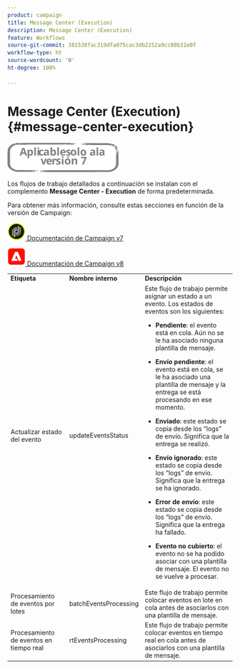 ```yaml
---
product: campaign
title: Message Center (Execution)
description: Message Center (Execution)
feature: Workflows
source-git-commit: 381538fac319dfa075cac3db2252a9cc80b31e0f
workflow-type: ht
source-wordcount: '0'
ht-degree: 100%

---
```



# Message Center (Execution){#message-center-execution}

![](../../assets/v7-only.svg)

Los flujos de trabajo detallados a continuación se instalan con el complemento **Message Center - Execution** de forma predeterminada.

Para obtener más información, consulte estas secciones en función de la versión de Campaign:

![](assets/do-not-localize/v7.jpeg)[  Documentación de Campaign v7](../../message-center/using/about-transactional-messaging.md)

![](assets/do-not-localize/v8.png)[  Documentación de Campaign v8](https://experienceleague.adobe.com/docs/campaign/campaign-v8/send/transactional.html?lang=es)

<table> 
 <tbody> 
  <tr> 
   <td> <strong>Etiqueta</strong><br /> </td> 
   <td> <strong>Nombre interno</strong><br /> </td> 
   <td> <strong>Descripción</strong><br /> </td> 
  </tr> 
  <tr> 
   <td> <span class="uicontrol">Actualizar estado del evento</span> <br /> </td> 
   <td> <span class="uicontrol">updateEventsStatus</span> <br /> </td> 
   <td> Este flujo de trabajo permite asignar un estado a un evento. Los estados de eventos son los siguientes:<br /> 
    <ul> 
     <li> <p><strong>Pendiente</strong>: el evento está en cola. Aún no se le ha asociado ninguna plantilla de mensaje.</p> </li> 
     <li> <p><strong>Envío pendiente</strong>: el evento está en cola, se le ha asociado una plantilla de mensaje y la entrega se está procesando en ese momento.</p> </li> 
     <li> <p><strong>Enviado</strong>: este estado se copia desde los “logs” de envío. Significa que la entrega se realizó.</p> </li> 
     <li> <p><strong>Envío ignorado</strong>: este estado se copia desde los “logs” de envío. Significa que la entrega se ha ignorado.</p> </li> 
     <li> <p><strong>Error de envío</strong>: este estado se copia desde los “logs” de envío. Significa que la entrega ha fallado.</p> </li> 
     <li> <p><strong>Evento no cubierto</strong>: el evento no se ha podido asociar con una plantilla de mensaje. El evento no se vuelve a procesar.</p> </li> 
    </ul> </td> 
  </tr> 
  <tr> 
   <td> <span class="uicontrol">Procesamiento de eventos por lotes</span> <br /> </td> 
   <td> <span class="uicontrol">batchEventsProcessing</span> <br /> </td> 
   <td> Este flujo de trabajo permite colocar eventos en lote en cola antes de asociarlos con una plantilla de mensaje. <br /> </td> 
  </tr> 
  <tr> 
   <td> <span class="uicontrol">Procesamiento de eventos en tiempo real</span> <br /> </td> 
   <td> <span class="uicontrol">rtEventsProcessing</span> <br /> </td> 
   <td> Este flujo de trabajo permite colocar eventos en tiempo real en cola antes de asociarlos con una plantilla de mensaje. <br /> </td> 
  </tr> 
 </tbody> 
</table>

